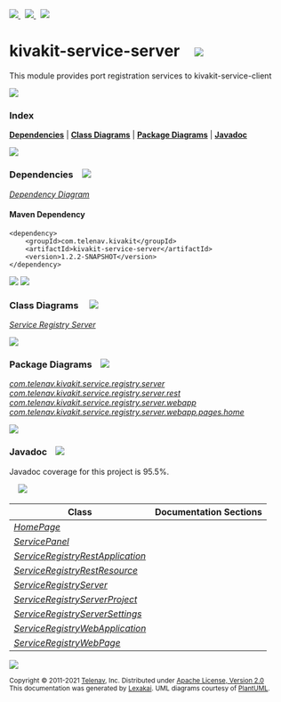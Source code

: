 [//]: # (start-user-text)

<a href="https://www.kivakit.org">
<img src="https://www.kivakit.org/images/web-32.png" srcset="https://www.kivakit.org/images/web-32-2x.png 2x"/>
</a>
&nbsp;
<a href="https://twitter.com/openkivakit">
<img src="https://www.kivakit.org/images/twitter-32.png" srcset="https://www.kivakit.org/images/twitter-32-2x.png 2x"/>
</a>
&nbsp;
<a href="https://kivakit.zulipchat.com">
<img src="https://www.kivakit.org/images/zulip-32.png" srcset="https://www.kivakit.org/images/zulip-32-2x.png 2x"/>
</a>

[//]: # (end-user-text)

# kivakit-service-server &nbsp;&nbsp; <img src="https://www.kivakit.org/images/server-32.png" srcset="https://www.kivakit.org/images/server-32-2x.png 2x"/>

This module provides port registration services to kivakit-service-client

<img src="https://www.kivakit.org/images/horizontal-line-512.png" srcset="https://www.kivakit.org/images/horizontal-line-512-2x.png 2x"/>

### Index



[**Dependencies**](#dependencies) | [**Class Diagrams**](#class-diagrams) | [**Package Diagrams**](#package-diagrams) | [**Javadoc**](#javadoc)

<img src="https://www.kivakit.org/images/horizontal-line-512.png" srcset="https://www.kivakit.org/images/horizontal-line-512-2x.png 2x"/>

### Dependencies <a name="dependencies"></a> &nbsp;&nbsp; <img src="https://www.kivakit.org/images/dependencies-32.png" srcset="https://www.kivakit.org/images/dependencies-32-2x.png 2x"/>

[*Dependency Diagram*](https://www.kivakit.org/1.2.2-SNAPSHOT/lexakai/kivakit-extensions/kivakit-service/server/documentation/diagrams/dependencies.svg)

#### Maven Dependency

    <dependency>
        <groupId>com.telenav.kivakit</groupId>
        <artifactId>kivakit-service-server</artifactId>
        <version>1.2.2-SNAPSHOT</version>
    </dependency>

<img src="https://www.kivakit.org/images/horizontal-line-128.png" srcset="https://www.kivakit.org/images/horizontal-line-128-2x.png 2x"/>

[//]: # (start-user-text)



[//]: # (end-user-text)

<img src="https://www.kivakit.org/images/horizontal-line-128.png" srcset="https://www.kivakit.org/images/horizontal-line-128-2x.png 2x"/>

### Class Diagrams <a name="class-diagrams"></a> &nbsp; &nbsp; <img src="https://www.kivakit.org/images/diagram-40.png" srcset="https://www.kivakit.org/images/diagram-40-2x.png 2x"/>

[*Service Registry Server*](https://www.kivakit.org/1.2.2-SNAPSHOT/lexakai/kivakit-extensions/kivakit-service/server/documentation/diagrams/diagram-server.svg)

<img src="https://www.kivakit.org/images/horizontal-line-128.png" srcset="https://www.kivakit.org/images/horizontal-line-128-2x.png 2x"/>

### Package Diagrams <a name="package-diagrams"></a> &nbsp;&nbsp; <img src="https://www.kivakit.org/images/box-32.png" srcset="https://www.kivakit.org/images/box-32-2x.png 2x"/>

[*com.telenav.kivakit.service.registry.server*](https://www.kivakit.org/1.2.2-SNAPSHOT/lexakai/kivakit-extensions/kivakit-service/server/documentation/diagrams/com.telenav.kivakit.service.registry.server.svg)  
[*com.telenav.kivakit.service.registry.server.rest*](https://www.kivakit.org/1.2.2-SNAPSHOT/lexakai/kivakit-extensions/kivakit-service/server/documentation/diagrams/com.telenav.kivakit.service.registry.server.rest.svg)  
[*com.telenav.kivakit.service.registry.server.webapp*](https://www.kivakit.org/1.2.2-SNAPSHOT/lexakai/kivakit-extensions/kivakit-service/server/documentation/diagrams/com.telenav.kivakit.service.registry.server.webapp.svg)  
[*com.telenav.kivakit.service.registry.server.webapp.pages.home*](https://www.kivakit.org/1.2.2-SNAPSHOT/lexakai/kivakit-extensions/kivakit-service/server/documentation/diagrams/com.telenav.kivakit.service.registry.server.webapp.pages.home.svg)

<img src="https://www.kivakit.org/images/horizontal-line-128.png" srcset="https://www.kivakit.org/images/horizontal-line-128-2x.png 2x"/>

### Javadoc <a name="javadoc"></a> &nbsp;&nbsp; <img src="https://www.kivakit.org/images/books-32.png" srcset="https://www.kivakit.org/images/books-32-2x.png 2x"/>

Javadoc coverage for this project is 95.5%.  
  
&nbsp; &nbsp; <img src="https://www.kivakit.org/images/meter-100-96.png" srcset="https://www.kivakit.org/images/meter-100-96-2x.png 2x"/>




| Class | Documentation Sections |
|---|---|
| [*HomePage*](https://www.kivakit.org/1.2.2-SNAPSHOT/javadoc/kivakit-extensions/kivakit.service.server/com/telenav/kivakit/service/registry/server/webapp/pages/home/HomePage.html) |  |  
| [*ServicePanel*](https://www.kivakit.org/1.2.2-SNAPSHOT/javadoc/kivakit-extensions/kivakit.service.server/com/telenav/kivakit/service/registry/server/webapp/pages/home/ServicePanel.html) |  |  
| [*ServiceRegistryRestApplication*](https://www.kivakit.org/1.2.2-SNAPSHOT/javadoc/kivakit-extensions/kivakit.service.server/com/telenav/kivakit/service/registry/server/rest/ServiceRegistryRestApplication.html) |  |  
| [*ServiceRegistryRestResource*](https://www.kivakit.org/1.2.2-SNAPSHOT/javadoc/kivakit-extensions/kivakit.service.server/com/telenav/kivakit/service/registry/server/rest/ServiceRegistryRestResource.html) |  |  
| [*ServiceRegistryServer*](https://www.kivakit.org/1.2.2-SNAPSHOT/javadoc/kivakit-extensions/kivakit.service.server/com/telenav/kivakit/service/registry/server/ServiceRegistryServer.html) |  |  
| [*ServiceRegistryServerProject*](https://www.kivakit.org/1.2.2-SNAPSHOT/javadoc/kivakit-extensions/kivakit.service.server/com/telenav/kivakit/service/registry/server/ServiceRegistryServerProject.html) |  |  
| [*ServiceRegistryServerSettings*](https://www.kivakit.org/1.2.2-SNAPSHOT/javadoc/kivakit-extensions/kivakit.service.server/com/telenav/kivakit/service/registry/server/ServiceRegistryServerSettings.html) |  |  
| [*ServiceRegistryWebApplication*](https://www.kivakit.org/1.2.2-SNAPSHOT/javadoc/kivakit-extensions/kivakit.service.server/com/telenav/kivakit/service/registry/server/webapp/ServiceRegistryWebApplication.html) |  |  
| [*ServiceRegistryWebPage*](https://www.kivakit.org/1.2.2-SNAPSHOT/javadoc/kivakit-extensions/kivakit.service.server/com/telenav/kivakit/service/registry/server/webapp/ServiceRegistryWebPage.html) |  |  

[//]: # (start-user-text)



[//]: # (end-user-text)

<img src="https://www.kivakit.org/images/horizontal-line-512.png" srcset="https://www.kivakit.org/images/horizontal-line-512-2x.png 2x"/>

<sub>Copyright &#169; 2011-2021 [Telenav](https://telenav.com), Inc. Distributed under [Apache License, Version 2.0](LICENSE)</sub>  
<sub>This documentation was generated by [Lexakai](https://lexakai.org). UML diagrams courtesy of [PlantUML](https://plantuml.com).</sub>

